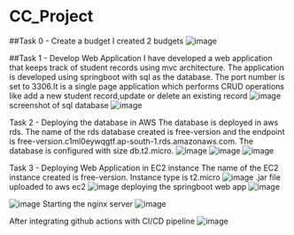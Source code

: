 # CC_Project
##Task 0 - Create a budget
I created 2 budgets 
![image](https://user-images.githubusercontent.com/79797979/233690294-1f971607-924b-4350-bfa8-02ae6299db1b.png)

##Task 1 - Develop Web Application
I have developed a web application that keeps track of student records using mvc architecture. The application is developed using springboot with sql as the database. The port number is set to 3306.It is a single page application which performs CRUD operations like add a new student record,update or delete an existing record
![image](https://user-images.githubusercontent.com/79797979/233691024-a2bd816d-2871-4ea1-972d-0329a16d1db8.png)
screenshot of sql database
![image](https://user-images.githubusercontent.com/79797979/233691130-0821fa57-276a-4d83-881f-21d1ce582dce.png)

Task 2 - Deploying the database in AWS
The database is deployed in aws rds. The name of the rds database created is free-version and the endpoint is free-version.c1ml0eywqgtf.ap-south-1.rds.amazonaws.com. The database is configured with size db.t2.micro.
![image](https://user-images.githubusercontent.com/79797979/233691895-df447215-c237-4f3e-9216-d37fd1d38b1b.png)
![image](https://user-images.githubusercontent.com/79797979/233691953-e3338481-33f3-4bca-b7f9-75616de5f548.png)
![image](https://user-images.githubusercontent.com/79797979/233692000-b3a3e372-357f-4846-a200-0955602da4f5.png)

Task 3 - Deploying Web Application in EC2 instance
The name of the EC2 instance created is free-version. Instance type is t2.micro
![image](https://user-images.githubusercontent.com/79797979/233693429-9fc0e346-1444-4483-9b28-dab5d3eb5d06.png)
.jar file uploaded to aws ec2 
![image](https://user-images.githubusercontent.com/79797979/233693921-155306ac-800e-4778-8057-5500512cd11f.png)
deploying the springboot web app
![image](https://user-images.githubusercontent.com/79797979/233694267-a098043b-24b0-44a6-9521-d78adb2f6593.png)

![image](https://user-images.githubusercontent.com/79797979/233694057-d12dc9a4-6d59-47bb-a596-46f3d621da36.png)
Starting the nginx server
![image](https://user-images.githubusercontent.com/79797979/233694556-fb291c05-3899-4b8c-90b8-67f9e22f0f5c.png)

After integrating github actions with CI/CD pipeline
![image](https://user-images.githubusercontent.com/79797979/233694190-76837b0c-f87d-4ac0-9b61-8702f8ae2a91.png)


